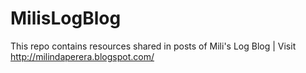 # MilisLogBlog
This repo contains resources shared in posts of Mili's Log Blog | Visit http://milindaperera.blogspot.com/
